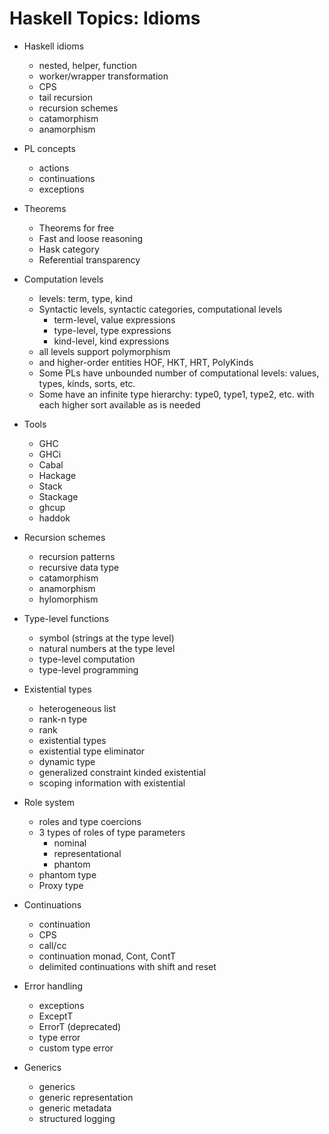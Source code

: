 # Haskell Topics: Idioms


* Haskell idioms
  - nested, helper, function
  - worker/wrapper transformation
  - CPS
  - tail recursion
  - recursion schemes
  - catamorphism
  - anamorphism

* PL concepts
  - actions
  - continuations
  - exceptions


* Theorems
  - Theorems for free
  - Fast and loose reasoning
  - Hask category
  - Referential transparency

* Computation levels
  - levels: term, type, kind
  - Syntactic levels, syntactic categories, computational levels
    - term-level, value expressions
    - type-level, type expressions
    - kind-level, kind expressions
  - all levels support polymorphism
  - and higher-order entities HOF, HKT, HRT, PolyKinds
  - Some PLs have unbounded number of computational levels:
    values, types, kinds, sorts, etc.
  - Some have an infinite type hierarchy:
    type0, type1, type2, etc.
    with each higher sort available as is needed

* Tools
  - GHC
  - GHCi
  - Cabal
  - Hackage
  - Stack
  - Stackage
  - ghcup
  - haddok

* Recursion schemes
  - recursion patterns
  - recursive data type
  - catamorphism
  - anamorphism
  - hylomorphism


* Type-level functions
  - symbol (strings at the type level)
  - natural numbers at the type level
  - type-level computation
  - type-level programming

* Existential types
  - heterogeneous list
  - rank-n type
  - rank
  - existential types
  - existential type eliminator
  - dynamic type
  - generalized constraint kinded existential
  - scoping information with existential

* Role system
  - roles and type coercions
  - 3 types of roles of type parameters
    - nominal
    - representational
    - phantom
  - phantom type
  - Proxy type

* Continuations
  - continuation
  - CPS
  - call/cc
  - continuation monad, Cont, ContT
  - delimited continuations with shift and reset

* Error handling
  - exceptions
  - ExceptT
  - ErrorT (deprecated)
  - type error
  - custom type error

* Generics
  - generics
  - generic representation
  - generic metadata
  - structured logging
